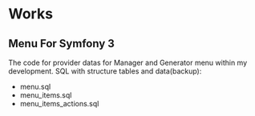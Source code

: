 # Works
## Menu For Symfony 3

  The code for provider datas for Manager and Generator menu within my development. 
  SQL with structure tables and data(backup):
  
- menu.sql
- menu_items.sql
- menu_items_actions.sql
